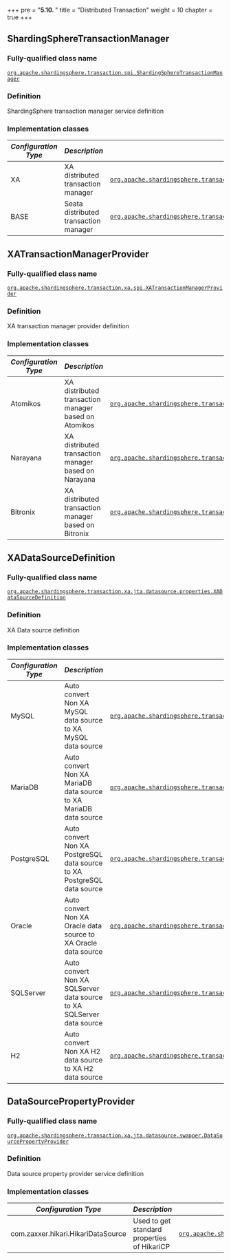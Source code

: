 +++
pre = "<b>5.10. </b>"
title = "Distributed Transaction"
weight = 10
chapter = true
+++

## ShardingSphereTransactionManager

### Fully-qualified class name

[`org.apache.shardingsphere.transaction.spi.ShardingSphereTransactionManager`](https://github.com/apache/shardingsphere/blob/master/kernel/transaction/core/src/main/java/org/apache/shardingsphere/transaction/spi/ShardingSphereTransactionManager.java)

### Definition

ShardingSphere transaction manager service definition

### Implementation classes

| *Configuration Type* | *Description*                         | *Fully-qualified class name* |
| -------------------- | ------------------------------------- | ---------------------------- |
| XA                   | XA distributed transaction manager    | [`org.apache.shardingsphere.transaction.xa.XAShardingSphereTransactionManager`](https://github.com/apache/shardingsphere/blob/master/kernel/transaction/type/xa/core/src/main/java/org/apache/shardingsphere/transaction/xa/XAShardingSphereTransactionManager.java) |
| BASE                 | Seata distributed transaction manager | [`org.apache.shardingsphere.transaction.base.seata.at.SeataATShardingSphereTransactionManager`](https://github.com/apache/shardingsphere/blob/master/kernel/transaction/type/base/seata-at/src/main/java/org/apache/shardingsphere/transaction/base/seata/at/SeataATShardingSphereTransactionManager.java) |

## XATransactionManagerProvider

### Fully-qualified class name

[`org.apache.shardingsphere.transaction.xa.spi.XATransactionManagerProvider`](https://github.com/apache/shardingsphere/blob/master/kernel/transaction/type/xa/spi/src/main/java/org/apache/shardingsphere/transaction/xa/spi/XATransactionManagerProvider.java)

### Definition

XA transaction manager provider definition

### Implementation classes

| *Configuration Type* | *Description*                                        | *Fully-qualified class name* |
| -------------------- | ---------------------------------------------------- | ---------------------------- |
| Atomikos             | XA distributed transaction manager based on Atomikos | [`org.apache.shardingsphere.transaction.xa.atomikos.manager.AtomikosTransactionManagerProvider`](https://github.com/apache/shardingsphere/blob/master/kernel/transaction/type/xa/provider/atomikos/src/main/java/org/apache/shardingsphere/transaction/xa/atomikos/manager/AtomikosTransactionManagerProvider.java) |
| Narayana             | XA distributed transaction manager based on Narayana | [`org.apache.shardingsphere.transaction.xa.narayana.manager.NarayanaXATransactionManagerProvider`](https://github.com/apache/shardingsphere/blob/master/kernel/transaction/type/xa/provider/narayana/src/main/java/org/apache/shardingsphere/transaction/xa/narayana/manager/NarayanaXATransactionManagerProvider.java) |
| Bitronix             | XA distributed transaction manager based on Bitronix | [`org.apache.shardingsphere.transaction.xa.bitronix.manager.BitronixXATransactionManagerProvider`](https://github.com/apache/shardingsphere/blob/master/kernel/transaction/type/xa/provider/bitronix/src/main/java/org/apache/shardingsphere/transaction/xa/bitronix/manager/BitronixXATransactionManagerProvider.java) |

## XADataSourceDefinition

### Fully-qualified class name

[`org.apache.shardingsphere.transaction.xa.jta.datasource.properties.XADataSourceDefinition`](https://github.com/apache/shardingsphere/blob/master/kernel/transaction/type/xa/core/src/main/java/org/apache/shardingsphere/transaction/xa/jta/datasource/properties/XADataSourceDefinition.java)

### Definition

XA Data source definition

### Implementation classes

| *Configuration Type* | *Description*                                                           | *Fully-qualified class name* |
| -------------------- | ----------------------------------------------------------------------- | ---------------------------- |
| MySQL                | Auto convert Non XA MySQL data source to XA MySQL data source           | [`org.apache.shardingsphere.transaction.xa.jta.datasource.properties.dialect.MySQLXADataSourceDefinition`](https://github.com/apache/shardingsphere/blob/master/kernel/transaction/type/xa/core/src/main/java/org/apache/shardingsphere/transaction/xa/jta/datasource/properties/dialect/MySQLXADataSourceDefinition.java) |
| MariaDB              | Auto convert Non XA MariaDB data source to XA MariaDB data source       | [`org.apache.shardingsphere.transaction.xa.jta.datasource.properties.dialect.MariaDBXADataSourceDefinition`](https://github.com/apache/shardingsphere/blob/master/kernel/transaction/type/xa/core/src/main/java/org/apache/shardingsphere/transaction/xa/jta/datasource/properties/dialect/MariaDBXADataSourceDefinition.java) |
| PostgreSQL           | Auto convert Non XA PostgreSQL data source to XA PostgreSQL data source | [`org.apache.shardingsphere.transaction.xa.jta.datasource.properties.dialect.PostgreSQLXADataSourceDefinition`](https://github.com/apache/shardingsphere/blob/master/kernel/transaction/type/xa/core/src/main/java/org/apache/shardingsphere/transaction/xa/jta/datasource/properties/dialect/PostgreSQLXADataSourceDefinition.java) |
| Oracle               | Auto convert Non XA Oracle data source to XA Oracle data source         | [`org.apache.shardingsphere.transaction.xa.jta.datasource.properties.dialect.OracleXADataSourceDefinition`](https://github.com/apache/shardingsphere/blob/master/kernel/transaction/type/xa/core/src/main/java/org/apache/shardingsphere/transaction/xa/jta/datasource/properties/dialect/OracleXADataSourceDefinition.java) |
| SQLServer            | Auto convert Non XA SQLServer data source to XA SQLServer data source   | [`org.apache.shardingsphere.transaction.xa.jta.datasource.properties.dialect.SQLServerXADataSourceDefinition`](https://github.com/apache/shardingsphere/blob/master/kernel/transaction/type/xa/core/src/main/java/org/apache/shardingsphere/transaction/xa/jta/datasource/properties/dialect/SQLServerXADataSourceDefinition.java) |
| H2                   | Auto convert Non XA H2 data source to XA H2 data source                 | [`org.apache.shardingsphere.transaction.xa.jta.datasource.properties.dialect.H2XADataSourceDefinition`](https://github.com/apache/shardingsphere/blob/master/kernel/transaction/type/xa/core/src/main/java/org/apache/shardingsphere/transaction/xa/jta/datasource/properties/dialect/H2XADataSourceDefinition.java) |

## DataSourcePropertyProvider

### Fully-qualified class name

[`org.apache.shardingsphere.transaction.xa.jta.datasource.swapper.DataSourcePropertyProvider`](https://github.com/apache/shardingsphere/blob/master/kernel/transaction/type/xa/core/src/main/java/org/apache/shardingsphere/transaction/xa/jta/datasource/swapper/DataSourcePropertyProvider.java)

### Definition

Data source property provider service definition

### Implementation classes

| *Configuration Type*               | *Description*                               | *Fully-qualified class name* |
| ---------------------------------- | ------------------------------------------- | ---------------------------- |
| com.zaxxer.hikari.HikariDataSource | Used to get standard properties of HikariCP | [`org.apache.shardingsphere.transaction.xa.jta.datasource.swapper.impl.HikariCPPropertyProvider`](https://github.com/apache/shardingsphere/blob/master/kernel/transaction/type/xa/core/src/main/java/org/apache/shardingsphere/transaction/xa/jta/datasource/swapper/impl/HikariCPPropertyProvider.java) |
